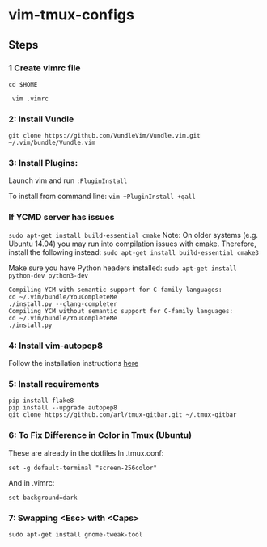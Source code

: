 # vim-tmux-configs

## Steps

### 1 Create vimrc file
```cd $HOME ```

``` vim .vimrc```

### 2: Install Vundle
```git clone https://github.com/VundleVim/Vundle.vim.git ~/.vim/bundle/Vundle.vim```

### 3: Install Plugins:
Launch vim and run ```:PluginInstall```

To install from command line: ```vim +PluginInstall +qall```

### If YCMD server has issues
```sudo apt-get install build-essential cmake```
Note: On older systems (e.g. Ubuntu 14.04) you may run into compilation issues with cmake. Therefore, install the following instead:
```sudo apt-get install build-essential cmake3```

Make sure you have Python headers installed:
```sudo apt-get install python-dev python3-dev```
```
Compiling YCM with semantic support for C-family languages:
cd ~/.vim/bundle/YouCompleteMe
./install.py --clang-completer
Compiling YCM without semantic support for C-family languages:
cd ~/.vim/bundle/YouCompleteMe
./install.py
```
### 4: Install vim-autopep8
Follow the installation instructions [here](https://github.com/tell-k/vim-autopep8)

### 5: Install requirements
```
pip install flake8
pip install --upgrade autopep8 
git clone https://github.com/arl/tmux-gitbar.git ~/.tmux-gitbar
```

### 6: To Fix Difference in Color in Tmux (Ubuntu)
These are already in the dotfiles
In .tmux.conf:
```
set -g default-terminal "screen-256color"
```
And in .vimrc:
```
set background=dark
```

### 7: Swapping \<Esc\> with \<Caps\>
```
sudo apt-get install gnome-tweak-tool
```
